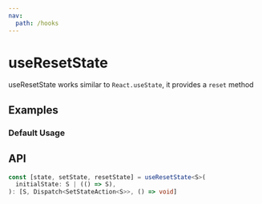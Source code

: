 ```yaml
---
nav:
  path: /hooks
---
```


# useResetState

useResetState works similar to `React.useState`, it provides a `reset` method

## Examples

### Default Usage

<code src="./demo/demo1.tsx"></code>

## API

```typescript
const [state, setState, resetState] = useResetState<S>(
  initialState: S | (() => S),
): [S, Dispatch<SetStateAction<S>>, () => void]
```
